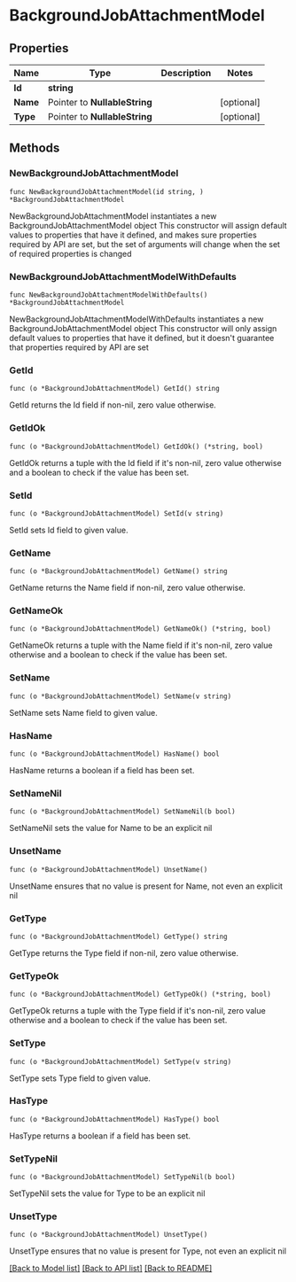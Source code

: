 # BackgroundJobAttachmentModel

## Properties

Name | Type | Description | Notes
------------ | ------------- | ------------- | -------------
**Id** | **string** |  | 
**Name** | Pointer to **NullableString** |  | [optional] 
**Type** | Pointer to **NullableString** |  | [optional] 

## Methods

### NewBackgroundJobAttachmentModel

`func NewBackgroundJobAttachmentModel(id string, ) *BackgroundJobAttachmentModel`

NewBackgroundJobAttachmentModel instantiates a new BackgroundJobAttachmentModel object
This constructor will assign default values to properties that have it defined,
and makes sure properties required by API are set, but the set of arguments
will change when the set of required properties is changed

### NewBackgroundJobAttachmentModelWithDefaults

`func NewBackgroundJobAttachmentModelWithDefaults() *BackgroundJobAttachmentModel`

NewBackgroundJobAttachmentModelWithDefaults instantiates a new BackgroundJobAttachmentModel object
This constructor will only assign default values to properties that have it defined,
but it doesn't guarantee that properties required by API are set

### GetId

`func (o *BackgroundJobAttachmentModel) GetId() string`

GetId returns the Id field if non-nil, zero value otherwise.

### GetIdOk

`func (o *BackgroundJobAttachmentModel) GetIdOk() (*string, bool)`

GetIdOk returns a tuple with the Id field if it's non-nil, zero value otherwise
and a boolean to check if the value has been set.

### SetId

`func (o *BackgroundJobAttachmentModel) SetId(v string)`

SetId sets Id field to given value.


### GetName

`func (o *BackgroundJobAttachmentModel) GetName() string`

GetName returns the Name field if non-nil, zero value otherwise.

### GetNameOk

`func (o *BackgroundJobAttachmentModel) GetNameOk() (*string, bool)`

GetNameOk returns a tuple with the Name field if it's non-nil, zero value otherwise
and a boolean to check if the value has been set.

### SetName

`func (o *BackgroundJobAttachmentModel) SetName(v string)`

SetName sets Name field to given value.

### HasName

`func (o *BackgroundJobAttachmentModel) HasName() bool`

HasName returns a boolean if a field has been set.

### SetNameNil

`func (o *BackgroundJobAttachmentModel) SetNameNil(b bool)`

 SetNameNil sets the value for Name to be an explicit nil

### UnsetName
`func (o *BackgroundJobAttachmentModel) UnsetName()`

UnsetName ensures that no value is present for Name, not even an explicit nil
### GetType

`func (o *BackgroundJobAttachmentModel) GetType() string`

GetType returns the Type field if non-nil, zero value otherwise.

### GetTypeOk

`func (o *BackgroundJobAttachmentModel) GetTypeOk() (*string, bool)`

GetTypeOk returns a tuple with the Type field if it's non-nil, zero value otherwise
and a boolean to check if the value has been set.

### SetType

`func (o *BackgroundJobAttachmentModel) SetType(v string)`

SetType sets Type field to given value.

### HasType

`func (o *BackgroundJobAttachmentModel) HasType() bool`

HasType returns a boolean if a field has been set.

### SetTypeNil

`func (o *BackgroundJobAttachmentModel) SetTypeNil(b bool)`

 SetTypeNil sets the value for Type to be an explicit nil

### UnsetType
`func (o *BackgroundJobAttachmentModel) UnsetType()`

UnsetType ensures that no value is present for Type, not even an explicit nil

[[Back to Model list]](../README.md#documentation-for-models) [[Back to API list]](../README.md#documentation-for-api-endpoints) [[Back to README]](../README.md)



